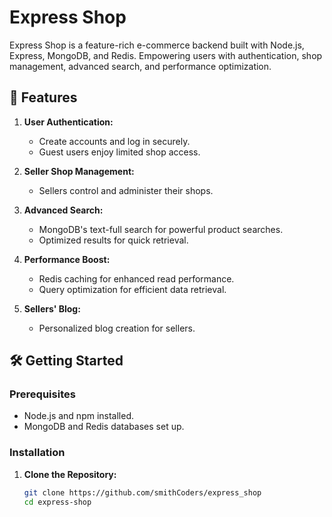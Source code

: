 # Express Shop

Express Shop is a feature-rich e-commerce backend built with Node.js, Express, MongoDB, and Redis. Empowering users with authentication, shop management, advanced search, and performance optimization.

## 🚀 Features

1. **User Authentication:**
   - Create accounts and log in securely.
   - Guest users enjoy limited shop access.

2. **Seller Shop Management:**
   - Sellers control and administer their shops.

3. **Advanced Search:**
   - MongoDB's text-full search for powerful product searches.
   - Optimized results for quick retrieval.

4. **Performance Boost:**
   - Redis caching for enhanced read performance.
   - Query optimization for efficient data retrieval.

5. **Sellers' Blog:**
   - Personalized blog creation for sellers.

## 🛠️ Getting Started

### Prerequisites

- Node.js and npm installed.
- MongoDB and Redis databases set up.

### Installation

1. **Clone the Repository:**
   ```bash
   git clone https://github.com/smithCoders/express_shop
   cd express-shop
